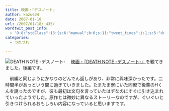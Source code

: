 ```yaml
---
title: 映画・『デスノート』
author: kazu634
date: 2007-01-18
url: /2007/01/18/_435/
wordtwit_post_info:
  - 'O:8:"stdClass":13:{s:6:"manual";b:0;s:11:"tweet_times";i:1;s:5:"delay";i:0;s:7:"enabled";i:1;s:10:"separation";s:2:"60";s:7:"version";s:3:"3.7";s:14:"tweet_template";b:0;s:6:"status";i:2;s:6:"result";a:0:{}s:13:"tweet_counter";i:2;s:13:"tweet_log_ids";a:1:{i:0;i:2741;}s:9:"hash_tags";a:0:{}s:8:"accounts";a:1:{i:0;s:7:"kazu634";}}'
categories:
  - つれづれ

---
```

<div class="section">
<p>
<a href="http://wwws.warnerbros.co.jp/deathnote/" onclick="__gaTracker('send', 'event', 'outbound-article', 'http://wwws.warnerbros.co.jp/deathnote/', '');" target="_blank"><img align="left" alt="DEATH NOTE -デスノート-" src="http://img.simpleapi.net/small/http://wwws.warnerbros.co.jp/deathnote/" border="0" /></a>
</p>
  
<p>
    　<a href="http://wwws.warnerbros.co.jp/deathnote/" onclick="__gaTracker('send', 'event', 'outbound-article', 'http://wwws.warnerbros.co.jp/deathnote/', '映画・『DEATH NOTE -デスノート-』');" target="_blank">映画・『DEATH NOTE -デスノート-』</a>を観てきました。後編です。
</p>
  
<p>
    　前編と同じようにかなりのどんでん返しがあり、非常に興味深かったです。二時間半があっという間に過ぎていきました。たまたま寮にいた同僚で後輩のHくんを誘ったのですが、彼も最初は文句を言っていたはずなのにすぐに引き込まれていったようでした。原作とは微妙に異なるストーリーなのですが、ぐいぐいと引きつけられるおもしろい内容になっていると思いますです。
</p>
</div>